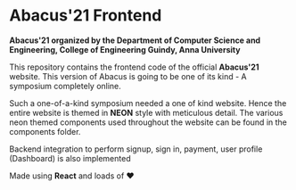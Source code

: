 # Abacus'21 Frontend

**Abacus'21 organized by the Department of Computer Science and Engineering, College of Engineering Guindy, Anna University**


This repository contains the frontend code of the official **Abacus'21** website. This version of Abacus is going to be one of its kind - A symposium completely online.

Such a one-of-a-kind symposium needed a one of kind website. Hence the entire website is themed in **NEON** style with meticulous detail. The various neon themed components used throughout the website can be found in the components folder.

Backend integration to perform signup, sign in, payment, user profile (Dashboard) is also implemented

Made using **React** and loads of :heart:
